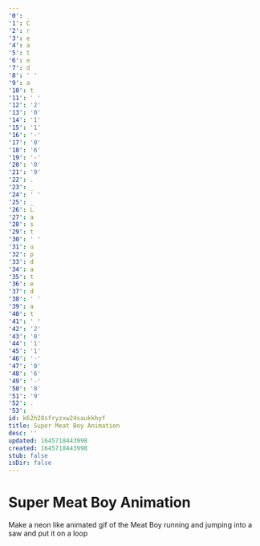 ```yaml
---
'0': _
'1': C
'2': r
'3': e
'4': a
'5': t
'6': e
'7': d
'8': ' '
'9': a
'10': t
'11': ' '
'12': '2'
'13': '0'
'14': '1'
'15': '1'
'16': '-'
'17': '0'
'18': '6'
'19': '-'
'20': '0'
'21': '9'
'22': .
'23': _
'24': ' '
'25': _
'26': L
'27': a
'28': s
'29': t
'30': ' '
'31': u
'32': p
'33': d
'34': a
'35': t
'36': e
'37': d
'38': ' '
'39': a
'40': t
'41': ' '
'42': '2'
'43': '0'
'44': '1'
'45': '1'
'46': '-'
'47': '0'
'48': '6'
'49': '-'
'50': '0'
'51': '9'
'52': .
'53': _
id: k62h28sfryzxw24saukkhyf
title: Super Meat Boy Animation
desc: ''
updated: 1645718443998
created: 1645718443998
stub: false
isDir: false
---
```


# Super Meat Boy Animation


Make a neon like animated gif of the Meat Boy running and jumping into a saw and put it on a loop

